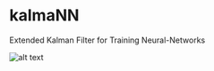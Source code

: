 # kalmaNN
Extended Kalman Filter for Training Neural-Networks

![alt text](http://i.imgur.com/AHx7hHJ.png)

